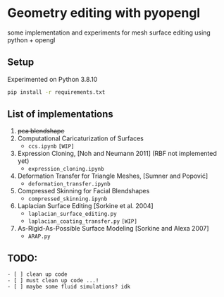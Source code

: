 # Geometry editing with pyopengl
some implementation and experiments for mesh surface editing using python + opengl

## Setup
Experimented on Python 3.8.10

```bash
pip install -r requirements.txt
```

## List of implementations
1. ~~pca blendshape~~
2. Computational Caricaturization of Surfaces 
    - `ccs.ipynb` `[WIP]`
3. Expression Cloning, [Noh and Neumann 2011] (RBF not implemented yet)
    - `expression_cloning.ipynb`
4. Deformation Transfer for Triangle Meshes, [Sumner and Popović]
    - `deformation_transfer.ipynb`
5. Compressed Skinning for Facial Blendshapes
    - `compressed_skinning.ipynb`
6. Laplacian Surface Editing [Sorkine et al. 2004]
    - `laplacian_surface_editing.py`
    - `laplacian_coating_transfer.py` `[WIP]`
7. As-Rigid-As-Possible Surface Modeling [Sorkine and Alexa 2007]
    - `ARAP.py`

## TODO:
    - [ ] clean up code
    - [ ] must clean up code ...!
    - [ ] maybe some fluid simulations? idk